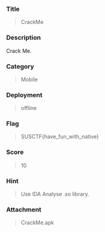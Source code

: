 ### Title
> CrackMe

### Description
Crack Me.

### Category
> Mobile

### Deployment
> offline

### Flag
> SUSCTF{have_fun_with_native}

### Score
> 10

### Hint
> Use IDA Analyse .so library.

### Attachment
> CrackMe.apk



